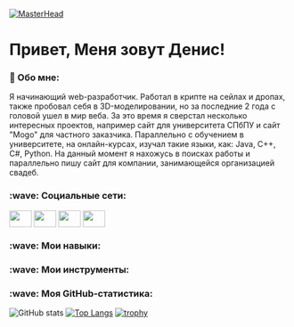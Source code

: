 [![MasterHead](https://sun9-7.userapi.com/impg/prRBYBOIeQ8TCa1sdo6NXVb4cTtGJGIb4xxDrQ/RhlZbVNX8Hs.jpg?size=1725x691&quality=96&sign=340817bf69590383153e3f3d38e3b384&type=album)](https://github.com/marblefloors)
# Привет, Меня зовут Денис!

### :ghost: Обо мне:
Я начинающий web-разработчик. Работал в крипте на сейлах и дропах, также пробовал себя в 3D-моделировании, но за последние 2 года с головой ушел в мир веба. За это время я сверстал несколько интересных проектов, например сайт для университета СПбПУ и сайт "Mogo" для частного заказчика. Параллельно с обучением в университете, на онлайн-курсах, изучал такие языки, как: Java, C++, C#, Python. На данный момент я нахожусь в поисках работы и параллельно пишу сайт для компании, занимающейся организацией свадеб.

<h3 align="left"> :wave: Социальные сети:</h3>
<p align="left">
<a href="https://vk.com/den.gordeev" target="blank"><img align="center" src="https://cdn.jsdelivr.net/npm/simple-icons@3.0.1/icons/vk.svg" alt="" height="30" width="40" /></a>
<a href="https://t.me/d_gordeev" target="blank"><img align="center" src="https://cdn.jsdelivr.net/npm/simple-icons@3.0.1/icons/telegram.svg" alt="" height="30" width="40"/></a>
<a href="https://www.instagram.com/denya.gordeev/" target="blank"><img align="center" src="https://cdn.jsdelivr.net/npm/simple-icons@3.0.1/icons/instagram.svg" alt="" height="30" width="40" /></a>
<a href="https://www.youtube.com/channel/UC1H3AN3V7YcJoSPQquURYtw" target="blank"><img align="center" src="https://cdn.jsdelivr.net/npm/simple-icons@3.0.1/icons/youtube.svg" alt="" height="30" width="40" /></a>
</p>

<h3 align="left"> :wave: Мои навыки:</h3>
<p align="left">

<h3 align="left"> :wave: Мои инструменты:</h3>
<p align="left">

<h3 align="left"> :wave: Моя GitHub-статистика:</h3>
<p align="left">

![GitHub stats](https://github-readme-stats.vercel.app/api?username=marblefloors&theme=ayu-mirage&show_icons=true)
[![Top Langs](https://github-readme-stats.vercel.app/api/top-langs/?username=marblefloors&layout=compact&theme=ayu-mirage)](https://github.com/marblefloors)
[![trophy](https://github-profile-trophy.vercel.app/?username=marblefloors&theme=onedark&row=1&column=6&)](https://github.com/marblefloors)



